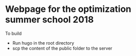 # Webpage for the optimization summer school 2018

To build

- Run hugo in the root directory
- scp the content of the public folder to the server
